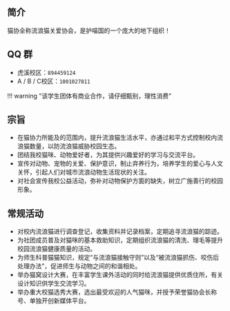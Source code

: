 ## 简介  
猫协全称流浪猫关爱协会，是护喵国的一个庞大的地下组织！  

## QQ 群  
- 虎溪校区：`894459124`  
- A / B / C校区：`1001027811`  

!!! warning "该学生团体有商业合作，请仔细甄别，理性消费"  

## 宗旨
- 在猫协⼒所能及的范围内，提升流浪猫⽣活⽔平，亦通过和平⽅式控制校内流浪猫数量，以防流浪猫威胁校园⽣态。  
- 团结我校猫咪、动物爱好者，为其提供兴趣爱好的学习与交流平台。  
- 宣传对动物、宠物的关爱、保护意识，制⽌弃养⾏为，培养学⽣的爱⼼与⼈⽂关怀，引起⼈们对城市流浪动物⽣活现状的关注。  
- 对社会宣传我校公益活动，弥补对动物保护⽅⾯的缺失，树立⼴施善⾏的校园形象。  

## 常规活动  
- 对校内流浪猫进⾏调查登记，收集资料并记录档案，定期追寻流浪猫的踪迹。  
- 为社团成员普及对猫咪的基本救助知识，定期组织流浪猫的清洗、理⽑等提升校园流浪猫健康质量的活动。  
- 为师⽣科普猫猫知识，规定“与流浪猫接触守则”以及“被流浪猫抓伤、咬伤后处理办法”，促进师⽣与动物之间的和谐相处。  
- 举办猫窝设计⼤赛，在丰富学⽣课外活动的同时给流浪猫提供优质住所，有关设计知识供学⽣交流学习。  
- 举办重⼤校猫选秀⼤赛，选出最受欢迎的⼈⽓猫咪，并授予荣誉猫协会⻓称号、单独开创新媒体平台。  